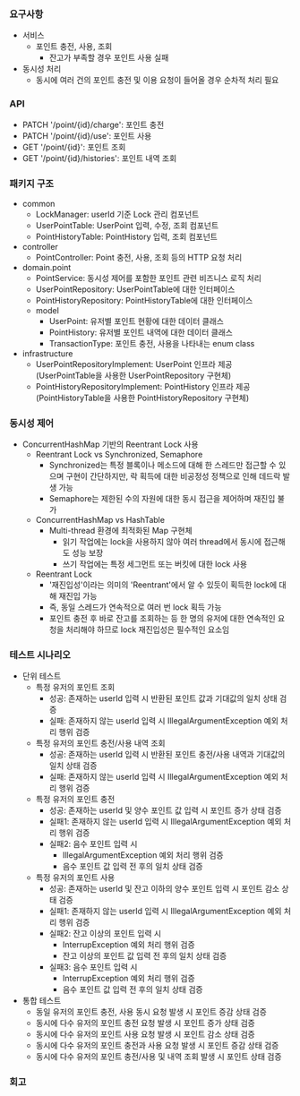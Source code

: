 ### 요구사항
* 서비스 
  * 포인트 충전, 사용, 조회
    * 잔고가 부족할 경우 포인트 사용 실패
* 동시성 처리
  * 동시에 여러 건의 포인트 충전 및 이용 요청이 들어올 경우 순차적 처리 필요
###
### API
* PATCH '/point/{id}/charge': 포인트 충전
* PATCH '/point/{id}/use': 포인트 사용
* GET '/point/{id}': 포인트 조회
* GET '/point/{id}/histories': 포인트 내역 조회
###
### 패키지 구조
* common
  * LockManager: userId 기준 Lock 관리 컴포넌트
  * UserPointTable: UserPoint 입력, 수정, 조회 컴포넌트
  * PointHistoryTable: PointHistory 입력, 조회 컴포넌트
* controller
  * PointController: Point 충전, 사용, 조회 등의 HTTP 요청 처리
* domain.point
  * PointService: 동시성 제어를 포함한 포인트 관련 비즈니스 로직 처리
  * UserPointRepository: UserPointTable에 대한 인터페이스
  * PointHistoryRepository: PointHistoryTable에 대한 인터페이스
  * model
    * UserPoint: 유저별 포인트 현황에 대한 데이터 클래스
    * PointHistory: 유저별 포인트 내역에 대한 데이터 클래스
    * TransactionType: 포인트 충전, 사용을 나타내는 enum class
* infrastructure
  * UserPointRepositoryImplement: UserPoint 인프라 제공</br>(UserPointTable을 사용한 UserPointRepository 구현체)
  * PointHistoryRepositoryImplement: PointHistory 인프라 제공</br>(PointHistoryTable을 사용한 PointHistoryRepository 구현체)

###
### 동시성 제어
* ConcurrentHashMap 기반의 Reentrant Lock 사용
  * Reentrant Lock vs Synchronized, Semaphore
    * Synchronized는 특정 블록이나 메소드에 대해 한 스레드만 접근할 수 있으며 구현이 간단하지만, 락 획득에 대한 비공정성 정책으로 인해 데드락 발생 가능
    * Semaphore는 제한된 수의 자원에 대한 동시 접근을 제어하며 재진입 불가
  * ConcurrentHashMap vs HashTable
    * Multi-thread 환경에 최적화된 Map 구현체
      * 읽기 작업에는 lock을 사용하지 않아 여러 thread에서 동시에 접근해도 성능 보장
      * 쓰기 작업에는 특정 세그먼트 또는 버킷에 대한 lock 사용
  * Reentrant Lock
    * '재진입성'이라는 의미의 'Reentrant'에서 알 수 있듯이 획득한 lock에 대해 재진입 가능
    * 즉, 동일 스레드가 연속적으로 여러 번 lock 획득 가능
    * 포인트 충전 후 바로 잔고를 조회하는 등 한 명의 유저에 대한 연속적인 요청을 처리해야 하므로 lock 재진입성은 필수적인 요소임
    
###
### 테스트 시나리오
* 단위 테스트
  * 특정 유저의 포인트 조회
    * 성공: 존재하는 userId 입력 시 반환된 포인트 값과 기대값의 일치 상태 검증
    * 실패: 존재하지 않는 userId 입력 시 IllegalArgumentException 예외 처리 행위 검증
  * 특정 유저의 포인트 충전/사용 내역 조회
    * 성공: 존재하는 userId 입력 시 반환된 포인트 충전/사용 내역과 기대값의 일치 상태 검증
    * 실패: 존재하지 않는 userId 입력 시 IllegalArgumentException 예외 처리 행위 검증
  * 특정 유저의 포인트 충전
    * 성공: 존재하는 userId 및 양수 포인트 값 입력 시 포인트 증가 상태 검증
    * 실패1: 존재하지 않는 userId 입력 시 IllegalArgumentException 예외 처리 행위 검증
    * 실패2: 음수 포인트 입력 시 
      * IllegalArgumentException 예외 처리 행위 검증
      * 음수 포인트 값 입력 전 후의 일치 상태 검증
  * 특정 유저의 포인트 사용
    * 성공: 존재하는 userId 및 잔고 이하의 양수 포인트 입력 시 포인트 감소 상태 검증
    * 실패1: 존재하지 않는 userId 입력 시 IllegalArgumentException 예외 처리 행위 검증
    * 실패2: 잔고 이상의 포인트 입력 시
      * InterrupException 예외 처리 행위 검증
      * 잔고 이상의 포인트 값 입력 전 후의 일치 상태 검증 
    * 실패3: 음수 포인트 입력 시 
      * InterrupException 예외 처리 행위 검증
      * 음수 포인트 값 입력 전 후의 일치 상태 검증
* 통합 테스트
  * 동일 유저의 포인트 충전, 사용 동시 요청 발생 시 포인트 증감 상태 검증
  * 동시에 다수 유저의 포인트 충전 요청 발생 시 포인트 증가 상태 검증
  * 동시에 다수 유저의 포인트 사용 요청 발생 시 포인트 감소 상태 검증
  * 동시에 다수 유저의 포인트 충전과 사용 요청 발생 시 포인트 증감 상태 검증
  * 동시에 다수 유저의 포인트 충전/사용 및 내역 조회 발생 시 포인트 상태 검증
###
### 회고

